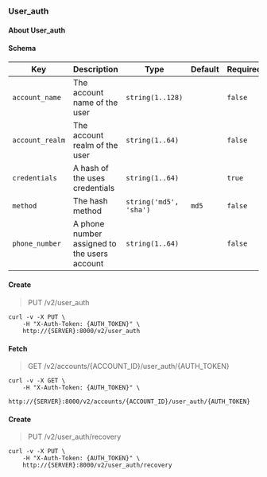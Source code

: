 ### User_auth

#### About User_auth

#### Schema

Key | Description | Type | Default | Required
--- | ----------- | ---- | ------- | --------
`account_name` | The account name of the user | `string(1..128)` |   | `false`
`account_realm` | The account realm of the user | `string(1..64)` |   | `false`
`credentials` | A hash of the uses credentials | `string(1..64)` |   | `true`
`method` | The hash method | `string('md5', 'sha')` | `md5` | `false`
`phone_number` | A phone number assigned to the users account | `string(1..64)` |   | `false`


#### Create

> PUT /v2/user_auth

```curl
curl -v -X PUT \
    -H "X-Auth-Token: {AUTH_TOKEN}" \
    http://{SERVER}:8000/v2/user_auth
```

#### Fetch

> GET /v2/accounts/{ACCOUNT_ID}/user_auth/{AUTH_TOKEN}

```curl
curl -v -X GET \
    -H "X-Auth-Token: {AUTH_TOKEN}" \
    http://{SERVER}:8000/v2/accounts/{ACCOUNT_ID}/user_auth/{AUTH_TOKEN}
```

#### Create

> PUT /v2/user_auth/recovery

```curl
curl -v -X PUT \
    -H "X-Auth-Token: {AUTH_TOKEN}" \
    http://{SERVER}:8000/v2/user_auth/recovery
```

